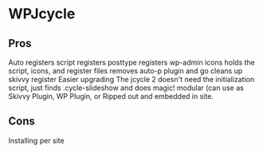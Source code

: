 WPJcycle
========
Pros
----
Auto registers script
registers posttype
registers wp-admin icons
holds the script, icons, and register files
removes auto-p
plugin and go
cleans up skivvy register
Easier upgrading
The jcycle 2 doesn't need the initialization script, just finds .cycle-slideshow and does magic!
modular (can use as Skivvy Plugin, WP Plugin, or Ripped out and embedded in site.

Cons
----
Installing per site
